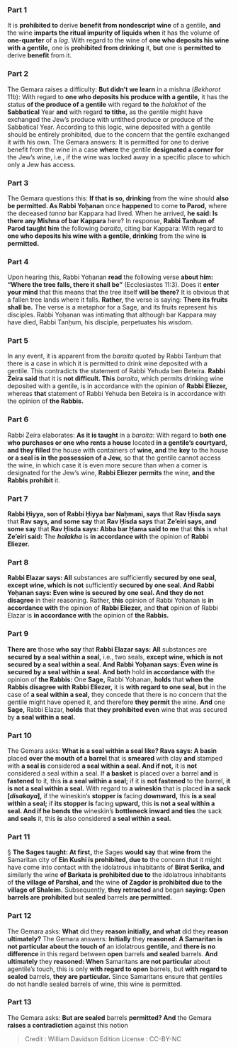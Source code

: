 
### Part 1
It is <b>prohibited to</b> derive <b>benefit from nondescript wine</b> of a gentile, <b>and</b> the wine <b>imparts the ritual impurity of liquids when</b> it has the volume of <b>one-quarter</b> of a <i>log</i>. With regard to the wine of <b>one who deposits his wine with a gentile,</b> one is <b>prohibited from drinking</b> it, <b>but</b> one is <b>permitted to</b> derive <b>benefit</b> from it.

### Part 2
The Gemara raises a difficulty: <b>But didn’t we learn</b> in a mishna (<i>Bekhorot</i> 11b): With regard to <b>one who deposits his produce with a gentile,</b> it has the status <b>of the produce of a gentile</b> with regard <b>to</b> the <i>halakhot</i> of the <b>Sabbatical</b> Year <b>and</b> with regard <b>to tithe,</b> as the gentile might have exchanged the Jew’s produce with untithed produce or produce of the Sabbatical Year. According to this logic, wine deposited with a gentile should be entirely prohibited, due to the concern that the gentile exchanged it with his own. The Gemara answers: It is permitted for one to derive benefit from the wine in a case <b>where</b> the gentile <b>designated a corner for</b> the Jew’s wine, i.e., if the wine was locked away in a specific place to which only a Jew has access.

### Part 3
The Gemara questions this: <b>If that is so, drinking</b> from the wine should <b>also be permitted. As Rabbi Yoḥanan</b> once <b>happened</b> to come <b>to Parod,</b> where the deceased <i>tanna</i> bar Kappara had lived. When he arrived, <b>he said: Is there any Mishna of bar Kappara</b> here? In response, <b>Rabbi Tanḥum of Parod taught him</b> the following <i>baraita</i>, citing bar Kappara: With regard to <b>one who deposits his wine with a gentile, drinking</b> from the wine <b>is permitted.</b>

### Part 4
Upon hearing this, Rabbi Yoḥanan <b>read</b> the following verse <b>about him: “Where the tree falls, there it shall be”</b> (Ecclesiastes 11:3). Does it <b>enter your mind</b> that this means that the tree itself <b>will be there?</b> It is obvious that a fallen tree lands where it falls. <b>Rather,</b> the verse is saying: <b>There its fruits shall be.</b> The verse is a metaphor for a Sage, and its fruits represent his disciples. Rabbi Yoḥanan was intimating that although bar Kappara may have died, Rabbi Tanḥum, his disciple, perpetuates his wisdom.

### Part 5
In any event, it is apparent from the <i>baraita</i> quoted by Rabbi Tanḥum that there is a case in which it is permitted to drink wine deposited with a gentile. This contradicts the statement of Rabbi Yehuda ben Beteira. <b>Rabbi Zeira said</b> that it is <b>not difficult. This</b> <i>baraita</i>, which permits drinking wine deposited with a gentile, is in accordance with the opinion of <b>Rabbi Eliezer,</b> whereas <b>that</b> statement of Rabbi Yehuda ben Beteira is in accordance with the opinion of <b>the Rabbis.</b>

### Part 6
Rabbi Zeira elaborates: <b>As it is taught</b> in a <i>baraita</i>: With regard to <b>both one who purchases or one who rents a house</b> located <b>in a gentile’s courtyard, and they filled</b> the house with containers of <b>wine, and</b> the <b>key</b> to the house <b>or a seal is in the possession of a Jew,</b> so that the gentile cannot access the wine, in which case it is even more secure than when a corner is designated for the Jew’s wine, <b>Rabbi Eliezer permits</b> the wine, <b>and the Rabbis prohibit</b> it.

### Part 7
<b>Rabbi Ḥiyya, son of Rabbi Ḥiyya bar Naḥmani, says</b> that <b>Rav Ḥisda says</b> that <b>Rav says, and some say</b> that <b>Rav Ḥisda says</b> that <b>Ze’eiri says, and some say</b> that <b>Rav Ḥisda says: Abba bar Ḥama said to me</b> that <b>this</b> is what <b>Ze’eiri said:</b> The <b><i>halakha</i></b> is <b>in accordance with</b> the opinion of <b>Rabbi Eliezer.</b>

### Part 8
<b>Rabbi Elazar says: All</b> substances are sufficiently <b>secured by one seal, except wine, which is not</b> sufficiently <b>secured by one seal. And Rabbi Yoḥanan says: Even wine is secured by one seal. And they do not disagree</b> in their reasoning. Rather, <b>this</b> opinion of Rabbi Yoḥanan is <b>in accordance with</b> the opinion of <b>Rabbi Eliezer,</b> and <b>that</b> opinion of Rabbi Elazar is <b>in accordance with</b> the opinion of <b>the Rabbis.</b>

### Part 9
<b>There are</b> those <b>who say</b> that <b>Rabbi Elazar says: All</b> substances are <b>secured by a seal within a seal,</b> i.e., two seals, <b>except wine, which is not secured by a seal within a seal. And Rabbi Yoḥanan says: Even wine is secured by a seal within a seal. And both</b> hold <b>in accordance with</b> the opinion of <b>the Rabbis:</b> One <b>Sage,</b> Rabbi Yoḥanan, <b>holds</b> that <b>when the Rabbis disagree with Rabbi Eliezer,</b> it is <b>with regard to one seal, but</b> in the case of <b>a seal within a seal,</b> they concede that there is no concern that the gentile might have opened it, and therefore <b>they permit</b> the wine. <b>And</b> one <b>Sage,</b> Rabbi Elazar, <b>holds</b> that <b>they prohibited even</b> wine that was secured by <b>a seal within a seal.</b>

### Part 10
The Gemara asks: <b>What is a seal within a seal like? Rava says: A basin</b> placed <b>over the mouth of a barrel</b> that is <b>smeared</b> with clay <b>and</b> stamped with <b>a seal is</b> considered <b>a seal within a seal. And if not,</b> it is <b>not</b> considered a seal within a seal. If <b>a basket</b> is placed over a barrel <b>and</b> is <b>fastened</b> to it, this <b>is a seal within a seal;</b> if it is <b>not fastened</b> to the barrel, <b>it is not a seal within a seal.</b> With regard to <b>a wineskin</b> that is placed <b>in a sack [<i>disakaya</i>],</b> if the wineskin’s <b>stopper is</b> facing <b>downward,</b> this <b>is a seal within a seal;</b> if <b>its stopper is</b> facing <b>upward,</b> this <b>is not a seal within a seal. And if he bends the</b> wineskin’s <b>bottleneck inward and ties</b> the sack <b>and seals</b> it, this <b>is</b> also considered <b>a seal within a seal.</b>

### Part 11
§ <b>The Sages taught: At first,</b> the Sages <b>would say</b> that <b>wine from</b> the Samaritan city of <b>Ein Kushi is prohibited, due to</b> the concern that it might have come into contact with the idolatrous inhabitants of <b>Birat Serika, and</b> similarly the wine <b>of Barkata is prohibited due to</b> the idolatrous inhabitants of <b>the village of Parshai, and</b> the wine <b>of Zagdor is prohibited due to the village of Shaleim.</b> Subsequently, <b>they retracted</b> and began <b>saying: Open barrels are prohibited</b> but <b>sealed</b> barrels <b>are permitted.</b>

### Part 12
The Gemara asks: <b>What</b> did they <b>reason initially, and what</b> did they <b>reason ultimately?</b> The Gemara answers: <b>Initially</b> they <b>reasoned: A Samaritan is not particular about the touch of</b> an idolatrous <b>gentile,</b> and <b>there is no difference</b> in this regard between <b>open</b> barrels <b>and sealed</b> barrels. <b>And ultimately</b> they <b>reasoned: When</b> Samaritans <b>are not particular</b> about agentile’s touch, this is only <b>with regard to open</b> barrels, but <b>with regard to sealed</b> barrels, <b>they are particular.</b> Since Samaritans ensure that gentiles do not handle sealed barrels of wine, this wine is permitted.

### Part 13
The Gemara asks: <b>But are sealed</b> barrels <b>permitted? And</b> the Gemara <b>raises a contradiction</b> against this notion

>Credit : William Davidson Edition
>License : CC-BY-NC